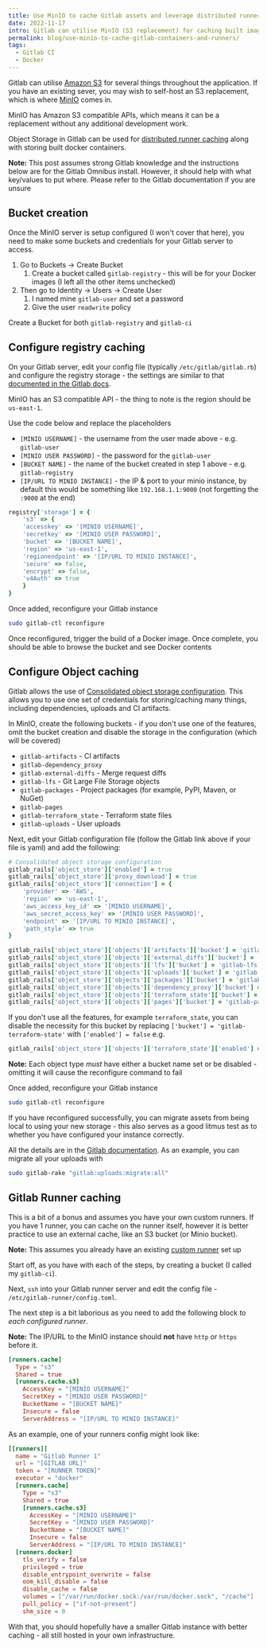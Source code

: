 ```yaml
---
title: Use MinIO to cache Gitlab assets and leverage distributed runner caching
date: 2022-11-17
intro: Gitlab can utilise MinIO (S3 replacement) for caching built images, packages, uploads and for runner caches
permalink: blog/use-minio-to-cache-gitlab-containers-and-runners/
tags:
  - Gitlab CI
  - Docker
---
```


Gitlab can utilise [Amazon S3](https://aws.amazon.com/s3/) for several things throughout the application. If you have an existing sever, you may wish to self-host an S3 replacement, which is where [MinIO](https://min.io/) comes in.

MinIO has Amazon S3 compatible APIs, which means it can be a replacement without any additional development work.

Object Storage in Gitlab can be used for [distributed runner caching](https://docs.gitlab.com/runner/configuration/autoscale.html#distributed-runners-caching) along with storing built docker containers.

<div class="info"><strong>Note:</strong> This post assumes strong Gitlab knowledge and the instructions below are for the Gitlab Omnibus install. However, it should help with what key/values to put where. Please refer to the Gitlab documentation if you are unsure</div>

## Bucket creation

Once the MinIO server is setup configured (I won't cover that here), you need to make some buckets and credentials for your Gitlab server to access.

1. Go to Buckets -> Create Bucket
	 1. Create a bucket called `gitlab-registry` - this will be for your Docker images (I left all the other items unchecked)
2. Then go to Identity -> Users -> Create User
	 1. I named mine `gitlab-user` and set a password
	 2. Give the user `readwrite` policy

Create a Bucket for both `gitlab-registry` and `gitlab-ci`

## Configure registry caching

On your Gitlab server, edit your config file (typically `/etc/gitlab/gitlab.rb`) and configure the registry storage - the settings are similar to that [documented in the Gitlab docs](https://docs.gitlab.com/ee/administration/packages/container_registry.html#use-object-storage).

MinIO has an S3 compatible API - the thing to note is the region should be `us-east-1`.

Use the code below and replace the placeholders

- `[MINIO USERNAME]` - the username from the user made above - e.g. `gitlab-user`
- `[MINIO USER PASSWORD]` - the password for the `gitlab-user`
- `[BUCKET NAME]` - the name of the bucket created in step 1 above - e.g. `gitlab-registry`
- `[IP/URL TO MINIO INSTANCE]` - the IP & port to your minio instance, by default this would be something like `192.168.1.1:9000` (not forgetting the `:9000` at the end)

```ruby
registry['storage'] = {
	's3' => {
  	'accesskey' => '[MINIO USERNAME]',
  	'secretkey' => '[MINIO USER PASSWORD]',
  	'bucket' => '[BUCKET NAME]',
  	'region' => 'us-east-1',
  	'regionendpoint' => '[IP/URL TO MINIO INSTANCE]',
  	'secure' => false,
  	'encrypt' => false,
  	'v4Auth' => true
	}
}
```

Once added, reconfigure your Gitlab instance

```bash
sudo gitlab-ctl reconfigure
```

Once reconfigured, trigger the build of a Docker image. Once complete, you should be able to browse the bucket and see Docker contents

## Configure Object caching

Gitlab allows the use of [Consolidated object storage configuration](https://docs.gitlab.com/ee/administration/object_storage.html#consolidated-object-storage-configuration). This allows you to use one set of credentials for storing/caching many things, including dependencies, uploads and CI artifacts.

In MinIO, create the following buckets - if you don't use one of the features, omit the bucket creation and disable the storage in the configuration (which will be covered)

- `gitlab-artifacts` - CI artifacts
- `gitlab-dependency_proxy`
- `gitlab-external-diffs` - Merge request diffs
- `gitlab-lfs` - Git Large File Storage objects
- `gitlab-packages` - Project packages (for example, PyPI, Maven, or NuGet)
- `gitlab-pages`
- `gitlab-terraform_state` - Terraform state files
- `gitlab-uploads` - User uploads

Next, edit your Gitlab configuration file (follow the Gitlab link above if your file is yaml) and add the following:

```ruby
# Consolidated object storage configuration
gitlab_rails['object_store']['enabled'] = true
gitlab_rails['object_store']['proxy_download'] = true
gitlab_rails['object_store']['connection'] = {
	'provider' => 'AWS',
	'region' => 'us-east-1',
	'aws_access_key_id' => '[MINIO USERNAME]',
	'aws_secret_access_key' => '[MINIO USER PASSWORD]',
	'endpoint' => '[IP/URL TO MINIO INSTANCE]',
	'path_style' => true
}

gitlab_rails['object_store']['objects']['artifacts']['bucket'] = 'gitlab-artifacts'
gitlab_rails['object_store']['objects']['external_diffs']['bucket'] = 'gitlab-external-diffs'
gitlab_rails['object_store']['objects']['lfs']['bucket'] = 'gitlab-lfs-objects'
gitlab_rails['object_store']['objects']['uploads']['bucket'] = 'gitlab-uploads'
gitlab_rails['object_store']['objects']['packages']['bucket'] = 'gitlab-packages'
gitlab_rails['object_store']['objects']['dependency_proxy']['bucket'] = 'gitlab-dependency-proxy'
gitlab_rails['object_store']['objects']['terraform_state']['bucket'] = 'gitlab-terraform-state'
gitlab_rails['object_store']['objects']['pages']['bucket'] = 'gitlab-pages'
```

If you don't use all the features, for example `terraform_state`, you can disable the necessity for this bucket by replacing `['bucket'] = 'gitlab-terraform-state'` with `['enabled'] = false` e.g.

```ruby
gitlab_rails['object_store']['objects']['terraform_state']['enabled'] = false
```
<div class="info"><strong>Note:</strong> Each object type <em>must</em> have either a bucket name set or be disabled - omitting it will cause the reconfigure command to fail</div>

Once added, reconfigure your Gitlab instance

```bash
sudo gitlab-ctl reconfigure
```

If you have reconfigured successfully, you can migrate assets from being local to using your new storage - this also serves as a good litmus test as to whether you have configured your instance correctly.

All the details are in the [Gitlab documentation](https://docs.gitlab.com/ee/administration/object_storage.html#migrate-to-object-storage). As an example, you can migrate all your uploads with

```bash
sudo gitlab-rake "gitlab:uploads:migrate:all"
```

## Gitlab Runner caching

This is a bit of a bonus and assumes you have your own custom runners. If you have 1 runner, you can cache on the runner itself, however it is better practice to use an external cache, like an S3 bucket (or Minio bucket).

<div class="info"><strong>Note:</strong> This assumes you already have an existing <a href="https://docs.gitlab.com/runner/">custom runner</a> set up</div>

Start off, as you have with each of the steps, by creating a bucket (I called my `gitlab-ci`).

Next, `ssh` into your Gitlab runner server and edit the config file - `/etc/gitlab-runner/config.toml`.

The next step is a bit laborious as you need to add the following block _to each configured runner_. 

<strong class="info">Note:</strong> The IP/URL to the MinIO instance should <strong>not</strong> have `http` or `https` before it.

```toml
[runners.cache]
  Type = "s3"
  Shared = true
  [runners.cache.s3]
    AccessKey = "[MINIO USERNAME]"
    SecretKey = "[MINIO USER PASSWORD]"
    BucketName = "[BUCKET NAME]"
    Insecure = false
    ServerAddress = "[IP/URL TO MINIO INSTANCE]"
```

As an example, one of your runners config might look like:

```toml
[[runners]]
  name = "Gitlab Runner 1"
  url = "[GITLAB URL]"
  token = "[RUNNER TOKEN]"
  executor = "docker"
  [runners.cache]
    Type = "s3"
    Shared = true
    [runners.cache.s3]
      AccessKey = "[MINIO USERNAME]"
      SecretKey = "[MINIO USER PASSWORD]"
      BucketName = "[BUCKET NAME]"
      Insecure = false
      ServerAddress = "[IP/URL TO MINIO INSTANCE]"
  [runners.docker]
    tls_verify = false
    privileged = true
    disable_entrypoint_overwrite = false
    oom_kill_disable = false
    disable_cache = false
    volumes = ["/var/run/docker.sock:/var/run/docker.sock", "/cache"]
    pull_policy = ["if-not-present"]
    shm_size = 0
```

With that, you should hopefully have a smaller Gitlab instance with better caching - all still hosted in your own infrastructure.
